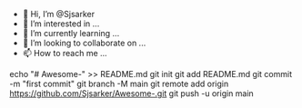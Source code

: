 - 👋 Hi, I’m @Sjsarker
- 👀 I’m interested in ...
- 🌱 I’m currently learning ...
- 💞️ I’m looking to collaborate on ...
- 📫 How to reach me ...

<!---
Sjsarker/Sjsarker is a ✨ special ✨ repository because its `README.md` (this file) appears on your GitHub profile.
You can click the Preview link to take a look at your changes.
--->
echo "# Awesome-" >> README.md
git init
git add README.md
git commit -m "first commit"
git branch -M main
git remote add origin https://github.com/Sjsarker/Awesome-.git
git push -u origin main
